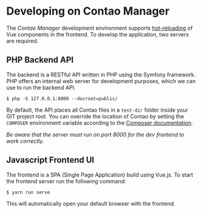# Developing on Contao Manager

The *Contao Manager* development environment supports [hot-reloading]
of Vue components in the frontend. To develop the application, two
servers are required.


## PHP Backend API

The backend is a RESTful API written in PHP using the Symfony framework.
PHP offers an internal web server for development purposes, which we
can use to run the backend API.

```
$ php -S 127.0.0.1:8000 --docroot=public/
```

By default, the API places all Contao files in a `test-dir` folder inside
your GIT project root. You can override the location of Contao by setting
the `COMPOSER` environment variable according to the [Composer documentation].

*Be aware that the server must run on port 8000 for the dev frontend to
work correctly.*


## Javascript Frontend UI

The frontend is a SPA (Single Page Application) build using Vue.js.
To start the frontend server run the following command:

```
$ yarn run serve
```

This will automatically open your default browser with the frontend.


[hot-reloading]: https://vue-loader.vuejs.org/en/features/hot-reload.html
[Composer documentation]: https://getcomposer.org/doc/03-cli.md#composer
